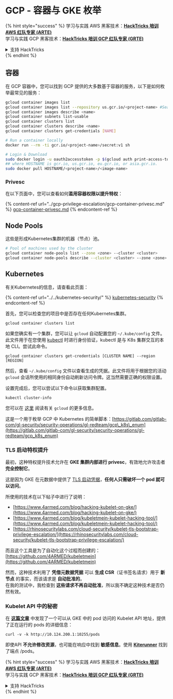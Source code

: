 # GCP - 容器与 GKE 枚举

{% hint style="success" %}
学习与实践 AWS 黑客技术：<img src="../../../.gitbook/assets/image (1) (1) (1) (1).png" alt="" data-size="line">[**HackTricks 培训 AWS 红队专家 (ARTE)**](https://training.hacktricks.xyz/courses/arte)<img src="../../../.gitbook/assets/image (1) (1) (1) (1).png" alt="" data-size="line">\
学习与实践 GCP 黑客技术：<img src="../../../.gitbook/assets/image (2) (1).png" alt="" data-size="line">[**HackTricks 培训 GCP 红队专家 (GRTE)**<img src="../../../.gitbook/assets/image (2) (1).png" alt="" data-size="line">](https://training.hacktricks.xyz/courses/grte)

<details>

<summary>支持 HackTricks</summary>

* 查看 [**订阅计划**](https://github.com/sponsors/carlospolop)!
* **加入** 💬 [**Discord 群组**](https://discord.gg/hRep4RUj7f) 或 [**Telegram 群组**](https://t.me/peass) 或 **关注** 我们的 **Twitter** 🐦 [**@hacktricks\_live**](https://twitter.com/hacktricks_live)**.**
* **通过向** [**HackTricks**](https://github.com/carlospolop/hacktricks) 和 [**HackTricks Cloud**](https://github.com/carlospolop/hacktricks-cloud) GitHub 仓库提交 PR 分享黑客技巧。

</details>
{% endhint %}

## 容器

在 GCP 容器中，您可以找到 GCP 提供的大多数基于容器的服务，以下是如何枚举最常见的服务：
```bash
gcloud container images list
gcloud container images list --repository us.gcr.io/<project-name> #Search in other subdomains repositories
gcloud container images describe <name>
gcloud container subnets list-usable
gcloud container clusters list
gcloud container clusters describe <name>
gcloud container clusters get-credentials [NAME]

# Run a container locally
docker run --rm -ti gcr.io/<project-name>/secret:v1 sh

# Login & Download
sudo docker login -u oauth2accesstoken -p $(gcloud auth print-access-token) https://HOSTNAME
## where HOSTNAME is gcr.io, us.gcr.io, eu.gcr.io, or asia.gcr.io.
sudo docker pull HOSTNAME/<project-name>/<image-name>
```
### Privesc

在以下页面中，您可以查看如何**滥用容器权限以提升特权**：

{% content-ref url="../gcp-privilege-escalation/gcp-container-privesc.md" %}
[gcp-container-privesc.md](../gcp-privilege-escalation/gcp-container-privesc.md)
{% endcontent-ref %}

## Node Pools

这些是形成Kubernetes集群的机器（节点）池。
```bash
# Pool of machines used by the cluster
gcloud container node-pools list --zone <zone> --cluster <cluster>
gcloud container node-pools describe --cluster <cluster> --zone <zone> <node-pool>
```
## Kubernetes

有关Kubernetes的信息，请查看此页面：

{% content-ref url="../../kubernetes-security/" %}
[kubernetes-security](../../kubernetes-security/)
{% endcontent-ref %}

首先，您可以检查您的项目中是否存在任何Kubernetes集群。
```
gcloud container clusters list
```
如果您确实有一个集群，您可以让 `gcloud` 自动配置您的 `~/.kube/config` 文件。此文件用于在您使用 [kubectl](https://kubernetes.io/docs/reference/kubectl/overview/) 时进行身份验证，kubectl 是与 K8s 集群交互的本地 CLI。尝试此命令。
```
gcloud container clusters get-credentials [CLUSTER NAME] --region [REGION]
```
然后，查看 `~/.kube/config` 文件以查看生成的凭据。此文件将用于根据您的活动 `gcloud` 会话所使用的相同身份自动刷新访问令牌。这当然需要正确的权限设置。

设置完成后，您可以尝试以下命令以获取集群配置。
```
kubectl cluster-info
```
您可以在 [这里](https://cloud.google.com/sdk/gcloud/reference/container/) 阅读有关 `gcloud` 的更多信息。

这是一个用于枚举 GCP 中 Kubernetes 的简单脚本：[https://gitlab.com/gitlab-com/gl-security/security-operations/gl-redteam/gcp\_k8s\_enum](https://gitlab.com/gitlab-com/gl-security/security-operations/gl-redteam/gcp_k8s_enum)

### TLS 启动特权提升

最初，这种特权提升技术允许在 **GKE 集群内部进行 privesc**，有效地允许攻击者 **完全控制它**。

这是因为 GKE 在元数据中提供了 [TLS 启动凭据](https://kubernetes.io/docs/reference/command-line-tools-reference/kubelet-tls-bootstrapping/)，**任何人只需破坏一个 pod 就可以访问**。

所使用的技术在以下帖子中进行了说明：

* [https://www.4armed.com/blog/hacking-kubelet-on-gke/](https://www.4armed.com/blog/hacking-kubelet-on-gke/)
* [https://www.4armed.com/blog/kubeletmein-kubelet-hacking-tool/](https://www.4armed.com/blog/kubeletmein-kubelet-hacking-tool/)
* [https://rhinosecuritylabs.com/cloud-security/kubelet-tls-bootstrap-privilege-escalation/](https://rhinosecuritylabs.com/cloud-security/kubelet-tls-bootstrap-privilege-escalation/)

而且这个工具是为了自动化这个过程而创建的：[https://github.com/4ARMED/kubeletmein](https://github.com/4ARMED/kubeletmein)

然而，这种技术利用了 **凭借元数据凭据** 可以 **生成 CSR**（证书签名请求）用于 **新节点** 的事实，而该请求是 **自动批准的**。\
在我的测试中，我检查到 **这些请求不再自动批准**，所以我不确定这种技术是否仍然有效。

### Kubelet API 中的秘密 <a href="#the-kubelet-api-git-secrets-redux" id="the-kubelet-api-git-secrets-redux"></a>

在 [**这篇文章**](https://blog.assetnote.io/2022/05/06/cloudflare-pages-pt3/) 中发现了一个可以从 GKE 中的 pod 访问的 Kubelet API 地址，提供了正在运行的 pods 的详细信息：
```
curl -v -k http://10.124.200.1:10255/pods
```
即使API **不允许修改资源**，也可能在响应中找到 **敏感信息**。使用 [**Kiterunner**](https://github.com/assetnote/kiterunner) 找到了端点 /pods。

{% hint style="success" %}
学习与实践 AWS 黑客技术：<img src="../../../.gitbook/assets/image (1) (1) (1) (1).png" alt="" data-size="line">[**HackTricks 培训 AWS 红队专家 (ARTE)**](https://training.hacktricks.xyz/courses/arte)<img src="../../../.gitbook/assets/image (1) (1) (1) (1).png" alt="" data-size="line">\
学习与实践 GCP 黑客技术：<img src="../../../.gitbook/assets/image (2) (1).png" alt="" data-size="line">[**HackTricks 培训 GCP 红队专家 (GRTE)**<img src="../../../.gitbook/assets/image (2) (1).png" alt="" data-size="line">](https://training.hacktricks.xyz/courses/grte)

<details>

<summary>支持 HackTricks</summary>

* 查看 [**订阅计划**](https://github.com/sponsors/carlospolop)!
* **加入** 💬 [**Discord 群组**](https://discord.gg/hRep4RUj7f) 或 [**Telegram 群组**](https://t.me/peass) 或 **关注** 我们的 **Twitter** 🐦 [**@hacktricks\_live**](https://twitter.com/hacktricks_live)**.**
* **通过向** [**HackTricks**](https://github.com/carlospolop/hacktricks) 和 [**HackTricks Cloud**](https://github.com/carlospolop/hacktricks-cloud) GitHub 仓库提交 PR 来分享黑客技巧。

</details>
{% endhint %}

